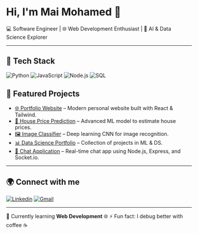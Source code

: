 # Hi, I'm Mai Mohamed 👋  
💻 Software Engineer | 🌐 Web Development Enthusiast | 🤖 AI & Data Science Explorer  

---

## 🔧 Tech Stack

![Python](https://img.shields.io/badge/Python-3776AB?style=for-the-badge&logo=python&logoColor=white)
![JavaScript](https://img.shields.io/badge/JavaScript-F7DF1E?style=for-the-badge&logo=javascript&logoColor=black)
![Node.js](https://img.shields.io/badge/Node.js-43853D?style=for-the-badge&logo=node.js&logoColor=white)
![SQL](https://img.shields.io/badge/SQL-003B57?style=for-the-badge&logo=postgresql&logoColor=white)



## 🚀 Featured Projects

- [🌐 Portfolio Website](https://github.com/mai-mo/portfolio) – Modern personal website built with React & Tailwind.
- [🏡 House Price Prediction](https://github.com/mai-mo/house-price-prediction) – Advanced ML model to estimate house prices.
- [🖼️ Image Classifier](https://github.com/mai-mo/image-classifier) – Deep learning CNN for image recognition.
- [📊 Data Science Portfolio](https://github.com/mai-mo/data-science-portfolio) – Collection of projects in ML & DS.
- [📱 Chat Application](https://github.com/mai-mo/chat-app) – Real-time chat app using Node.js, Express, and Socket.io.


---

## 🌍 Connect with me

[![Linkedin](https://img.shields.io/badge/-/LinkedIn-blue?style=flat&logo=Linkedin&logoColor=white)]((https://www.linkedin.com/in/maimohamedd/))
[![Gmail](https://img.shields.io/badge/-Mail-D14836?style=flat&logo=Gmail&logoColor=white)](mailto:mymhmd858@gmail.com)

---

🌱 Currently learning **Web Development** 🌐
⚡ Fun fact: I debug better with coffee ☕

